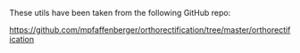 These utils have been taken from the following GitHub repo:

https://github.com/mpfaffenberger/orthorectification/tree/master/orthorectification